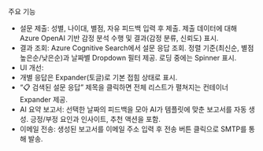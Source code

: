 주요 기능
- 설문 제출: 성별, 나이대, 별점, 자유 피드백 입력 후 제출. 제출 데이터에 대해 Azure OpenAI 기반 감정 분석 수행 및 결과(감정 분류, 신뢰도) 표시.
- 결과 조회: Azure Cognitive Search에서 설문 응답 조회. 정렬 기준(최신순, 별점 높은순/낮은순)과 날짜별 Dropdown 필터 제공. 로딩 중에는 Spinner 표시.
- UI 개선:
- 개별 응답은 Expander(토글)로 기본 접힘 상태로 표시.
- “📋 검색된 설문 응답” 제목을 클릭하면 전체 리스트가 펼쳐지는 컨테이너 Expander 제공.
- AI 요약 보고서: 선택한 날짜의 피드백을 모아 AI가 템플릿에 맞춘 보고서를 자동 생성. 긍정/부정 요인과 인사이트, 추천 액션을 포함.
- 이메일 전송: 생성된 보고서를 이메일 주소 입력 후 전송 버튼 클릭으로 SMTP를 통해 발송.
